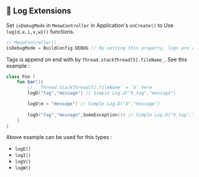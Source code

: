 ## 📃 Log Extensions

Set `isDebugMode` in `MeowController` in Application's `onCreate()` to Use `log{d,e,i,v,w}()`  functions.

```kotlin
// MeowController() ...
isDebugMode = BuildConfig.DEBUG // By setting this property, logs are enabled only in DEBUG mode. 
```

Tags is append on end with by `Thread.stackThread[5].fileName_`. See this  example : 

```kotlin
class Foo {
    fun bar(){
        // `_Thread.stackThread[5].fileName` = `X` here
		logD("tag","message") // Simple Log.d("X_tag","message")

        logD(m = "message") // Simple Log.D("X","message")
        
        logD("tag","message",SomeException()) // Simple Log.D("X_tag","message",SomeException())
    }
}
```

Above example can be used for this types :

 - `logE()`
 - `logI()`
 - `logV()`
 - `logW()`

 
